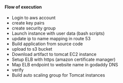 #### Flow of execution
- Login to aws account
- create key pairs
- create security group
- Launch instance with user data (bash scripts)
- update ip to name mapping in route 53
- Build application from source code
- upload to s3 bucket 
- Download artifact to tomcat EC2 instance
- Setup ELB with https (amazon certificate manager)
- Map ELB endpoint to website name in godaddy DNS 
- verify
- Build auto scaling group for Tomcat instances



